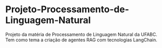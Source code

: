 # Projeto-Processamento-de-Linguagem-Natural
Projeto da matéria de Processamento de Linguagem Natural da UFABC. Tem como tema a criação de agentes RAG com tecnologias LangChain.
